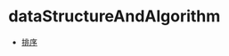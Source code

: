 # dataStructureAndAlgorithm
* [排序](https://github.com/sinkhaha/dataStructureAndAlgorithm/tree/master/sort)
  
